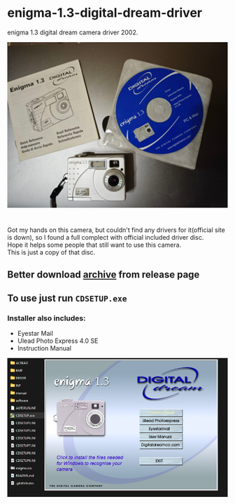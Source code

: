 # enigma-1.3-digital-dream-driver
enigma 1.3 digital dream camera driver 2002.

![disc photo](https://github.com/ypurat56/enigma-1.3-digital-dream-driver/blob/main/enigma1.3_digital_dream.jpg?raw=true)
#
Got my hands on this camera, but couldn't find any drivers for it(official site is down), so I found a full complect with official included driver disc.<br />
Hope it helps some people that still want to use this camera.<br />
This is just a copy of that disc.<br />

## Better download [archive](https://github.com/ypurat56/enigma-1.3-digital-dream-driver/releases/download/1.0.0/enigma-1.3-digital-dream-driver.zip) from release page 
## To use just run `CDSETUP.exe`

### Installer also includes:
- Eyestar Mail
- Ulead Photo Express 4.0 SE
- Instruction Manual

![disc photo](https://github.com/ypurat56/enigma-1.3-digital-dream-driver/blob/main/enigma_1.3_installer.png?raw=true)
